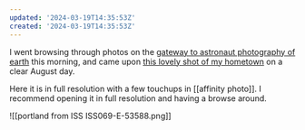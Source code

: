 ```yaml
---
updated: '2024-03-19T14:35:53Z'
created: '2024-03-19T14:35:53Z'
---
```

I went browsing through photos on the [gateway to astronaut photography of earth](https://eol.jsc.nasa.gov/SearchPhotos/) this morning, and came upon [this lovely shot of my hometown](https://eol.jsc.nasa.gov/SearchPhotos/photo.pl?mission=ISS069&roll=E&frame=53588) on a clear August day.

Here it is in full resolution with a few touchups in [[affinity photo]]. I recommend opening it in full resolution and having a browse around.

![[portland from ISS ISS069-E-53588.png]]